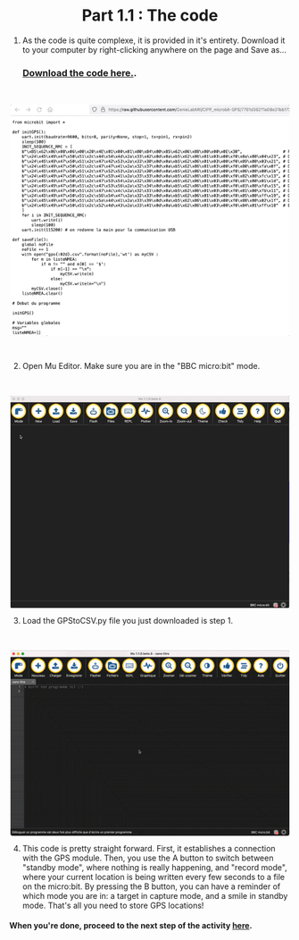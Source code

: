 <h1 align="center"> Part 1.1 : The code </h1>

1. As the code is quite complexe, it is provided in it's entirety. Download it to your computer by right-clicking anywhere on the page and Save as...

    ### [Download the code here.](https://raw.githubusercontent.com/GenieLabMtl/CIPP_microbit-GPS/7761d36211a08e31bb17217241e255173bdf71ff/code/GPStoCSV.py). 
<br>

<p align="center"><img align="center" width="500" src="https://raw.githubusercontent.com/GenieLabMtl/CIPP_microbit-GPS/main/static/images/saveFileonGit.gif"></p>
<br>

2. Open Mu Editor. Make sure you are in the "BBC micro:bit" mode.
<br>

<p align="center"><img align="center" width="500" src="https://raw.githubusercontent.com/GenieLabMtl/CIPP_microbit-GPS/main/static/images/MuE_Mode_v2.gif"></p>

3. Load the GPStoCSV.py file you just downloaded is step 1.
<br>

<p align="center"><img align="center" width="500" src="https://raw.githubusercontent.com/GenieLabMtl/CIPP_microbit-GPS/main/static/images/save_in_mu_editor.gif"></p>

4. This code is pretty straight forward.  First, it establishes a connection with the GPS module.  Then, you use the A button to switch between "standby mode", where nothing is really happening, and "record mode", where your current location is being written every few seconds to a file on the micro:bit.  By pressing the B button, you can have a reminder of which mode you are in: a target in capture mode, and a smile in standby mode.  That's all you need to store GPS locations!

#### When you're done, proceed to the next step of the activity [here](https://github.com/GenieLabMtl/CIPP_microbit-GPS/tree/main/FR/1/2).